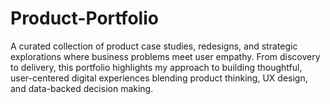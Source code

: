 # Product-Portfolio
A curated collection of product case studies, redesigns, and strategic explorations where business problems meet user empathy.  From discovery to delivery, this portfolio highlights my approach to building thoughtful, user-centered digital experiences blending product thinking, UX design, and data-backed decision making.
